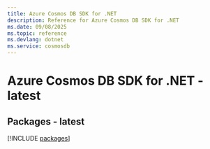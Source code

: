 ```yaml
---
title: Azure Cosmos DB SDK for .NET
description: Reference for Azure Cosmos DB SDK for .NET
ms.date: 09/08/2025
ms.topic: reference
ms.devlang: dotnet
ms.service: cosmosdb
---
```

# Azure Cosmos DB SDK for .NET - latest
## Packages - latest
[!INCLUDE [packages](cosmos-db-index.md)]